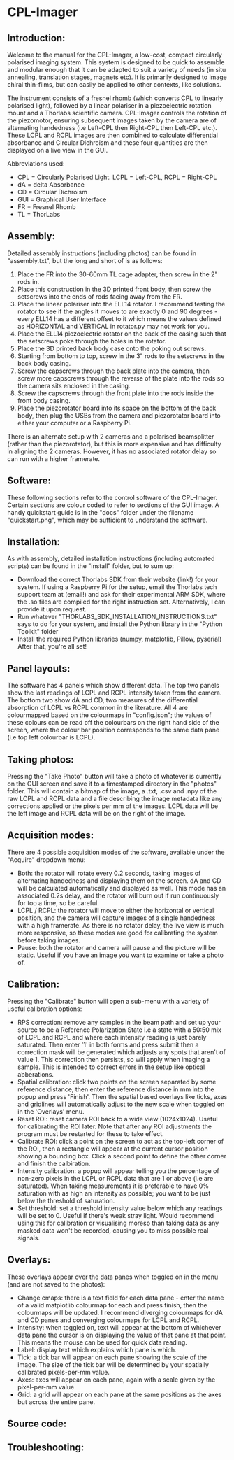 # CPL-Imager

## Introduction:
Welcome to the manual for the CPL-Imager, a low-cost, compact circularly polarised imaging system. This system is designed to be quick to assemble and modular enough that it can be adapted to suit a variety of needs (in situ annealing, translation stages, magnets etc). It is primarily designed to image chiral thin-films, but can easily be applied to other contexts, like solutions.

The instrument consists of a fresnel rhomb (which converts CPL to linearly polarised light), followed by a linear polariser in a piezoelectric rotation mount and a Thorlabs scientific camera. CPL-Imager controls the rotation of the piezomotor, ensuring subsequent images taken by the camera are of alternating handedness (i.e Left-CPL then Right-CPL then Left-CPL etc.). These LCPL and RCPL images are then combined to calculate differential absorbance and Circular Dichroism and these four quantities are then displayed on a live view in the GUI.

Abbreviations used:
- CPL = Circularly Polarised Light. LCPL = Left-CPL, RCPL = Right-CPL
- dA = delta Absorbance
- CD = Circular Dichroism
- GUI = Graphical User Interface
- FR = Fresnel Rhomb
- TL = ThorLabs

## Assembly:
Detailed assembly instructions (including photos) can be found in "assembly.txt", but the long and short of is as follows:
1) Place the FR into the 30-60mm TL cage adapter, then screw in the 2" rods in. 
2) Place this construction in the 3D printed front body, then screw the setscrews into the ends of rods facing away from the FR.
3) Place the linear polariser into the ELL14 rotator. I recommend testing the rotator to see if the angles it moves to are exactly 0 and 90 degrees - every ELL14 has a different offset to it which means the values defined as HORIZONTAL and VERTICAL in rotator.py may not work for you.
4) Place the ELL14 piezoelectric rotator on the back of the casing such that the setscrews poke through the holes in the rotator.
5) Place the 3D printed back body case onto the poking out screws.
6) Starting from bottom to top, screw in the 3" rods to the setscrews in the back body casing.
7) Screw the capscrews through the back plate into the camera, then screw more capscrews through the reverse of the plate into the rods so the camera sits enclosed in the casing.
8) Screw the capscrews through the front plate into the rods inside the front body casing.
9) Place the piezorotator board into its space on the bottom of the back body, then plug the USBs from the camera and piezorotator board into either your computer or a Raspberry Pi.

There is an alternate setup with 2 cameras and a polarised beamsplitter (rather than the piezorotator), but this is more expensive and has difficulty in aligning the 2 cameras. However, it has no associated rotator delay so can run with a higher framerate.

## Software:
These following sections refer to the control software of the CPL-Imager. Certain sections are colour coded to refer to sections of the GUI image. A handy quickstart guide is in the "docs" folder under the filename "quickstart.png", which may be sufficient to understand the software.


## Installation:
As with assembly, detailed installation instructions (including automated scripts) can be found in the "install" folder, but to sum up:
- Download the correct Thorlabs SDK from their website (link!) for your system. If using a Raspberry Pi for the setup, email the Thorlabs tech support team at (email!) and ask for their experimental ARM SDK, where the .so files are compiled for the right instruction set. Alternatively, I can provide it upon request.
- Run whatever "THORLABS_SDK_INSTALLATION_INSTRUCTIONS.txt" says to do for your system, and install the Python library in the "Python Toolkit" folder
- Install the required Python libraries (numpy, matplotlib, Pillow, pyserial)
After that, you're all set!

## Panel layouts:
The software has 4 panels which show different data. The top two panels show the last readings of LCPL and RCPL intensity taken from the camera. The bottom two show dA and CD, two measures of the differential absorption of LCPL vs RCPL common in the literature. All 4 are colourmapped based on the colourmaps in "config.json"; the values of these colours can be read off the colourbars on the right hand side of the screen, where the colour bar position corresponds to the same data pane (i.e top left colourbar is LCPL).

## Taking photos:
Pressing the "Take Photo" button will take a photo of whatever is currently on the GUI screen and save it to a timestamped directory in the "photos" folder. This will contain a bitmap of the image, a .txt, .csv and .npy of the raw LCPL and RCPL data and a file describing the image metadata like any corrections applied or the pixels per mm of the images. LCPL data will be the left image and RCPL data will be on the right of the image.

## Acquisition modes:
There are 4 possible acquisition modes of the software, available under the "Acquire" dropdown menu:
- Both: the rotator will rotate every 0.2 seconds, taking images of alternating handedness and displaying them on the screen. dA and CD will be calculated automatically and displayed as well. This mode has an associated 0.2s delay, and the rotator will burn out if run continuously for too a time, so be careful.
- LCPL / RCPL: the rotator will move to either the horizontal or vertical position, and the camera will capture images of a single handedness with a high framerate. As there is no rotator delay, the live view is much more responsive, so these modes are good for calibrating the system before taking images.
- Pause: both the rotator and camera will pause and the picture will be static. Useful if you have an image you want to examine or take a photo of.

## Calibration:
Pressing the "Calibrate" button will open a sub-menu with a variety of useful calibration options:
- RPS correction: remove any samples in the beam path and set up your source to be a Reference Polarization State i.e a state with a 50:50 mix of LCPL and RCPL and where each intensity reading is just barely saturated. Then enter '1' in both forms and press submit then a correction mask will be generated which adjusts any spots that aren't of value 1. This correction then persists, so will apply when imaging a sample. This is intended to correct errors in the setup like optical abberations.
- Spatial calibration: click two points on the screen separated by some reference distance, then enter the reference distance in mm into the popup and press 'Finish'. Then the spatial based overlays like ticks, axes and gridlines will automatically adjust to the new scale when toggled on in the 'Overlays' menu.
- Reset ROI: reset camera ROI back to a wide view (1024x1024). Useful for calibrating the ROI later. Note that after any ROI adjustments the program must be restarted for these to take effect.
- Calibrate ROI: click a point on the screen to act as the top-left corner of the ROI, then a rectangle will appear at the current cursor position showing a bounding box. Click a second point to define the other corner and finish the calbiration.
- Intensity calibration: a popup will appear telling you the percentage of non-zero pixels in the LCPL or RCPL data that are 1 or above (i.e are saturated). When taking measurements it is preferable to have 0% saturation with as high an intensity as possible; you want to be just below the threshold of saturation.
- Set threshold: set a threshold intensity value below which any readings will be set to 0. Useful if there's weak stray light. Would recommend using this for calibration or visualising moreso than taking data as any masked data won't be recorded, causing you to miss possible real signals.

## Overlays:
These overlays appear over the data panes when toggled on in the menu (and are not saved to the photos):
- Change cmaps: there is a text field for each data pane - enter the name of a valid matplotlib colourmap for each and press finish, then the colourmaps will be updated. I recommend diverging colourmaps for dA and CD panes and converging colourmaps for LCPL and RCPL.
- Intensity: when toggled on, text will appear at the bottom of whichever data pane the cursor is on displaying the value of that pane at that point. This means the mouse can be used for quick data reading.
- Label: display text which explains which pane is which.
- Tick: a tick bar will appear on each pane showing the scale of the image. The size of the tick bar will be determined by your spatially calibrated pixels-per-mm value.
- Axes: axes will appear on each pane, again with a scale given by the pixel-per-mm value
- Grid: a grid will appear on each pane at the same positions as the axes but across the entire pane.

## Source code:


## Troubleshooting:

